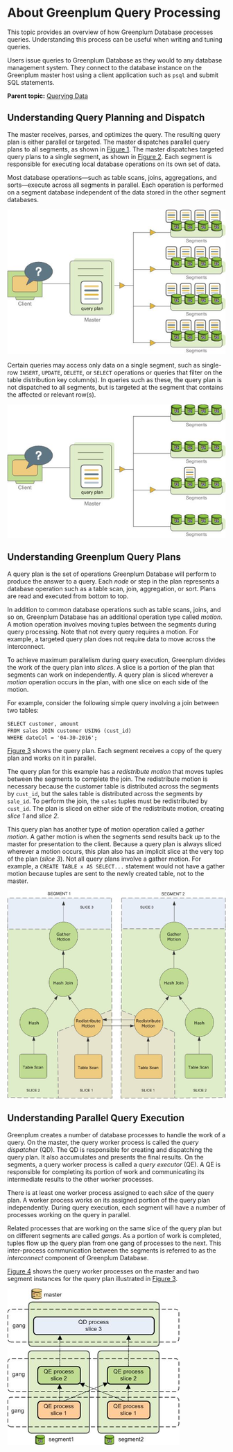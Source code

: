 # About Greenplum Query Processing 

This topic provides an overview of how Greenplum Database processes queries. Understanding this process can be useful when writing and tuning queries.

Users issue queries to Greenplum Database as they would to any database management system. They connect to the database instance on the Greenplum master host using a client application such as `psql` and submit SQL statements.

**Parent topic:** [Querying Data](../../query/topics/query.html)

## Understanding Query Planning and Dispatch 

The master receives, parses, and optimizes the query. The resulting query plan is either parallel or targeted. The master dispatches parallel query plans to all segments, as shown in [Figure 1](#iy139990). The master dispatches targeted query plans to a single segment, as shown in [Figure 2](#iy145883). Each segment is responsible for executing local database operations on its own set of data.

Most database operations—such as table scans, joins, aggregations, and sorts—execute across all segments in parallel. Each operation is performed on a segment database independent of the data stored in the other segment databases.

![](../../graphics/parallel_plan.jpg "Dispatching the Parallel Query Plan")

Certain queries may access only data on a single segment, such as single-row `INSERT`, `UPDATE`, `DELETE`, or `SELECT` operations or queries that filter on the table distribution key column\(s\). In queries such as these, the query plan is not dispatched to all segments, but is targeted at the segment that contains the affected or relevant row\(s\).

![](../../graphics/targeted_dispatch.jpg "Dispatching a Targeted Query Plan")

## Understanding Greenplum Query Plans 

A query plan is the set of operations Greenplum Database will perform to produce the answer to a query. Each *node* or step in the plan represents a database operation such as a table scan, join, aggregation, or sort. Plans are read and executed from bottom to top.

In addition to common database operations such as table scans, joins, and so on, Greenplum Database has an additional operation type called *motion*. A motion operation involves moving tuples between the segments during query processing. Note that not every query requires a motion. For example, a targeted query plan does not require data to move across the interconnect.

To achieve maximum parallelism during query execution, Greenplum divides the work of the query plan into *slices*. A slice is a portion of the plan that segments can work on independently. A query plan is sliced wherever a *motion* operation occurs in the plan, with one slice on each side of the motion.

For example, consider the following simple query involving a join between two tables:

```
SELECT customer, amount
FROM sales JOIN customer USING (cust_id)
WHERE dateCol = '04-30-2016';

```

[Figure 3](#iy140224) shows the query plan. Each segment receives a copy of the query plan and works on it in parallel.

The query plan for this example has a *redistribute motion* that moves tuples between the segments to complete the join. The redistribute motion is necessary because the customer table is distributed across the segments by `cust_id`, but the sales table is distributed across the segments by `sale_id`. To perform the join, the `sales` tuples must be redistributed by `cust_id`. The plan is sliced on either side of the redistribute motion, creating *slice 1* and *slice 2*.

This query plan has another type of motion operation called a *gather motion*. A gather motion is when the segments send results back up to the master for presentation to the client. Because a query plan is always sliced wherever a motion occurs, this plan also has an implicit slice at the very top of the plan \(*slice 3*\). Not all query plans involve a gather motion. For example, a `CREATE TABLE x AS SELECT...` statement would not have a gather motion because tuples are sent to the newly created table, not to the master.

![](../../graphics/slice_plan.jpg "Query Slice Plan")

## Understanding Parallel Query Execution 

Greenplum creates a number of database processes to handle the work of a query. On the master, the query worker process is called the *query dispatcher* \(QD\). The QD is responsible for creating and dispatching the query plan. It also accumulates and presents the final results. On the segments, a query worker process is called a *query executor* \(QE\). A QE is responsible for completing its portion of work and communicating its intermediate results to the other worker processes.

There is at least one worker process assigned to each *slice* of the query plan. A worker process works on its assigned portion of the query plan independently. During query execution, each segment will have a number of processes working on the query in parallel.

Related processes that are working on the same slice of the query plan but on different segments are called *gangs*. As a portion of work is completed, tuples flow up the query plan from one gang of processes to the next. This inter-process communication between the segments is referred to as the *interconnect* component of Greenplum Database.

[Figure 4](#iy141495) shows the query worker processes on the master and two segment instances for the query plan illustrated in [Figure 3](#iy140224).

![](../../graphics/gangs.jpg "Query Worker Processes")

